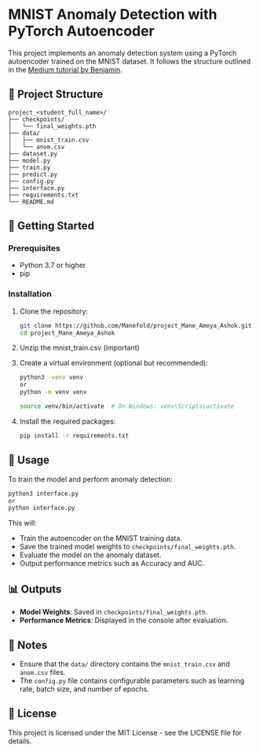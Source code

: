 # MNIST Anomaly Detection with PyTorch Autoencoder

This project implements an anomaly detection system using a PyTorch autoencoder trained on the MNIST dataset. It follows the structure outlined in the [Medium tutorial by Benjamin](https://benjoe.medium.com/anomaly-detection-using-pytorch-autoencoder-and-mnist-31c5c2186329).

## 📁 Project Structure

```
project_<student_full_name>/
├── checkpoints/
│   └── final_weights.pth
├── data/
│   ├── mnist_train.csv
│   └── anom.csv
├── dataset.py
├── model.py
├── train.py
├── predict.py
├── config.py
├── interface.py
├── requirements.txt
└── README.md
```

## 🚀 Getting Started

### Prerequisites

- Python 3.7 or higher
- pip

### Installation

1. Clone the repository:

   ```bash
   git clone https://github.com/Manefold/project_Mane_Ameya_Ashok.git
   cd project_Mane_Ameya_Ashok
   ```
2. Unzip the mnist_train.csv (important)
3. Create a virtual environment (optional but recommended):

   ```bash
   python3 -venv venv
   or
   python -m venv venv
   
   source venv/bin/activate  # On Windows: venv\Scripts\activate
   ```

4. Install the required packages:

   ```bash
   pip install -r requirements.txt
   ```

## 🧠 Usage

To train the model and perform anomaly detection:

```bash
python3 interface.py
or
python interface.py
```

This will:
* Train the autoencoder on the MNIST training data.
* Save the trained model weights to `checkpoints/final_weights.pth`.
* Evaluate the model on the anomaly dataset.
* Output performance metrics such as Accuracy and AUC.

## 📊 Outputs

* **Model Weights**: Saved in `checkpoints/final_weights.pth`.
* **Performance Metrics**: Displayed in the console after evaluation.

## 📝 Notes

* Ensure that the `data/` directory contains the `mnist_train.csv` and `anom.csv` files.
* The `config.py` file contains configurable parameters such as learning rate, batch size, and number of epochs.

## 📄 License

This project is licensed under the MIT License - see the LICENSE file for details.
